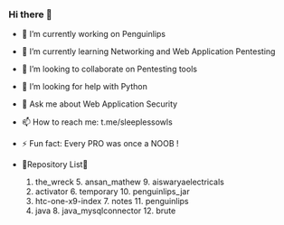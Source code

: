 ### Hi there 👋


- 🔭 I’m currently working on Penguinlips
- 🌱 I’m currently learning Networking and Web Application Pentesting
- 👯 I’m looking to collaborate on Pentesting tools
- 🤔 I’m looking for help with Python
- 💬 Ask me about Web Application Security
- 📫 How to reach me: t.me/sleeplessowls
- ⚡ Fun fact: Every PRO was once a NOOB !

- 🔰Repository List🔰

  1.  the_wreck                   5.  ansan_mathew                    9.  aiswaryaelectricals
  2.  activator                   6.  temporary                       10. penguinlips_jar
  3.  htc-one-x9-index            7.  notes                           11. penguinlips
  4.  java                        8.  java_mysqlconnector             12. brute
